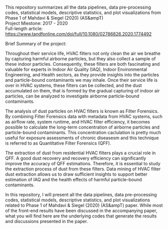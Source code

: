 This repository summarizes all the data pipelines, data pre-processing codes, statistical models, descriptive statistics, and plot visualizations from Phase 1 of Mahdavi &amp; Siegel (2020) (AS&ampT)  
Project Miestone: 2017 - 2020  
Full-length article: https://www.tandfonline.com/doi/full/10.1080/02786826.2020.1774492

Brief Summary of the project:

Throughout their service life, HVAC filters not only clean the air we breathe by capturing harmful airborne particles, but they also collect a sample of these indoor particles. Consequently, these filters are both fascinating and valuable for experts in Indoor Air Quality (IAQ), Indoor Environmental Engineering, and Health sectors, as they provide insights into the particles and particle-bound contaminants we may inhale. Once their service life is over in HVAC systems, these filters can be collected, and the dust accumulated on them, that is formed by the gradual capturing of indoor air particles, can be analyzed to investigate airborne particle-bound contaminants.

The analysis of dust particles on HVAC filters is known as Filter Forensics. By combining Filter Forensics data with metadata from HVAC systems, such as airflow rate, system runtime, and HVAC filter efficiency, it becomes possible to calculate the long-term concentration of airborne particles and particle-bound contaminants. This concentration caclulation is pretty much useful for exposure assessments of chronic diseasesm and this technique is referred to as Quantitative Filter Forensics (QFF).

The extraction of dust from residential HVAC filters plays a crucial role in QFF. A good dust recovery and recovery efficiency can significantly improve the accuracy of QFF estimations. Therefore, it is essential to study the extraction process of dust from these filters. Data mining of HVAC filter dust extraction allows us to draw sufficient insights to support better estimation of IAQ and the health effects of harmful particle-bound contaminants.

In this repository, I will present all the data pipelines, data pre-processing codes, statistical models, descriptive statistics, and plot visualizations related to Phase 1 of Mahdavi &amp; Siegel (2020) (AS&ampT) paper. While most of the front-end results have been discussed in the accompanying paper, what you will find here are the underlying codes that generate the results and discussions presented in the paper.

